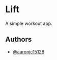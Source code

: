# Lift

A simple workout app.


## Authors

- [@aaronjc15128](https://www.github.com/aaronjc15128)

